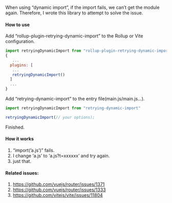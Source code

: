 When using “dynamic import”, if the import fails, we can’t get the module again. Therefore, I wrote this library to attempt to solve the issue.

#### How to use

Add “rollup-plugin-retrying-dynamic-import” to the Rollup or Vite configuration.

```js
import retryingDynamicImport from "rollup-plugin-retrying-dynamic-import"
{
   ...
  plugins: [
   ...
   retryingDynamicImport()
  ]
  ...
}
```
Add “retrying-dynamic-import” to the entry file(main.js/main.js…).

```js
import retryingDynamicImport from "retrying-dynamic-import"

retryingDynamicImport(// your options);
```

Finished.

#### How it works

1. “import(’a.js’)” fails.
2. I change ‘a.js’ to ‘a.js?t=xxxxxx’ and try again.
3. just that.

#### Related issues:
1. https://github.com/vuejs/router/issues/1371
2. https://github.com/vuejs/router/issues/1333
3. https://github.com/vitejs/vite/issues/11804
